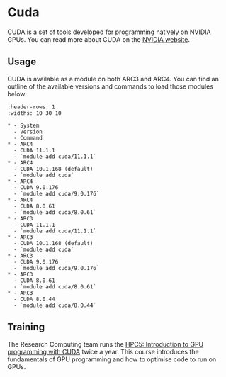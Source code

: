 # Cuda

CUDA is a set of tools developed for programming natively on NVIDIA GPUs. You can read more about CUDA on the [NVIDIA website](https://developer.nvidia.com/cuda-zone).

## Usage

CUDA is available as a module on both ARC3 and ARC4. You can find an outline of the available versions and commands to load those modules below:

```{list-table}
:header-rows: 1
:widths: 10 30 10

* - System
  - Version
  - Command
* - ARC4
  - CUDA 11.1.1
  - `module add cuda/11.1.1`
* - ARC4
  - CUDA 10.1.168 (default)
  - `module add cuda`
* - ARC4
  - CUDA 9.0.176
  - `module add cuda/9.0.176`
* - ARC4
  - CUDA 8.0.61
  - `module add cuda/8.0.61`
* - ARC3
  - CUDA 11.1.1
  - `module add cuda/11.1.1`
* - ARC3
  - CUDA 10.1.168 (default)
  - `module add cuda`
* - ARC3
  - CUDA 9.0.176
  - `module add cuda/9.0.176`
* - ARC3
  - CUDA 8.0.61
  - `module add cuda/8.0.61`
* - ARC3
  - CUDA 8.0.44
  - `module add cuda/8.0.44`
```

## Training

The Research Computing team runs the [HPC5: Introduction to GPU programming with CUDA](https://arc.leeds.ac.uk/training/courses/hpc5/) twice a year. This course introduces the fundamentals of GPU programming and how to optimise code to run on GPUs.

